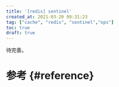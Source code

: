 ```yaml
---
title: '[redis] sentinel'
created_at: 2021-03-20 09:31:23
tag: ["cache", "redis", "sentinel","ops"]
toc: true
draft: true
---
```


待完善。

# 参考 {#reference}